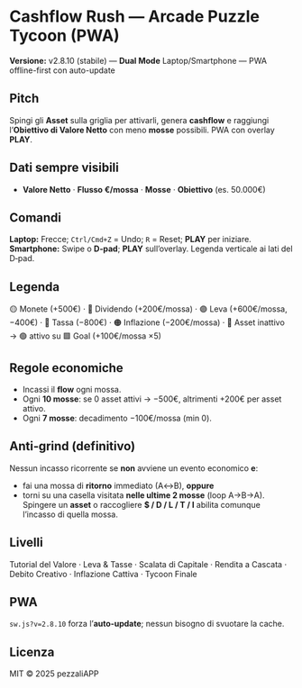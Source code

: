 # Cashflow Rush — Arcade Puzzle Tycoon (PWA)
**Versione:** v2.8.10 (stabile) — **Dual Mode** Laptop/Smartphone — PWA offline-first con auto-update

## Pitch
Spingi gli **Asset** sulla griglia per attivarli, genera **cashflow** e raggiungi l’**Obiettivo di Valore Netto** con meno **mosse** possibili. PWA con overlay **PLAY**.

## Dati sempre visibili
- **Valore Netto** · **Flusso €/mossa** · **Mosse** · **Obiettivo** (es. 50.000€)

## Comandi
**Laptop:** Frecce; `Ctrl/Cmd+Z` = Undo; `R` = Reset; **PLAY** per iniziare.  
**Smartphone:** Swipe o **D‑pad**; **PLAY** sull’overlay. Legenda verticale ai lati del D‑pad.

## Legenda
🟡 Monete (+500€) · 🔷 Dividendo (+200€/mossa) · 🟣 Leva (+600€/mossa, −400€) · 🔴 Tassa (−800€) · 🟠 Inflazione (−200€/mossa) · 🔵 Asset inattivo → 🟢 attivo su 🟩 Goal (+100€/mossa ×5)

## Regole economiche
- Incassi il **flow** ogni mossa.  
- Ogni **10 mosse**: se 0 asset attivi → −500€, altrimenti +200€ per asset attivo.  
- Ogni **7 mosse**: decadimento −100€/mossa (min 0).

## **Anti‑grind (definitivo)**
Nessun incasso ricorrente se **non** avviene un evento economico **e**:
- fai una mossa di **ritorno** immediato (A↔B), **oppure**
- torni su una casella visitata **nelle ultime 2 mosse** (loop A→B→A).  
Spingere un **asset** o raccogliere **$ / D / L / T / I** abilita comunque l’incasso di quella mossa.

## Livelli
Tutorial del Valore · Leva & Tasse · Scalata di Capitale · Rendita a Cascata · Debito Creativo · Inflazione Cattiva · Tycoon Finale

## PWA
`sw.js?v=2.8.10` forza l’**auto‑update**; nessun bisogno di svuotare la cache.

## Licenza
MIT © 2025 pezzaliAPP
